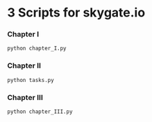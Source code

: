 3 Scripts for skygate.io
================

### Chapter I
```
python chapter_I.py
```

### Chapter II
```
python tasks.py
```

### Chapter III
```
python chapter_III.py
```